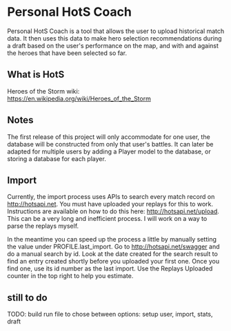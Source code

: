 # Personal HotS Coach

Personal HotS Coach is a tool that allows the user to upload historical match data. It then uses this data to make hero selection recommendations during a draft based on the user's performance on the map, and with and against the heroes that have been selected so far.

## What is HotS

Heroes of the Storm wiki: https://en.wikipedia.org/wiki/Heroes_of_the_Storm

## Notes

The first release of this project will only accommodate for one user, the database will be constructed from only that user's battles. It can later be adapted for multiple users by adding a Player model to the database, or storing a database for each player.

## Import

Currently, the import process uses APIs to search every match record on http://hotsapi.net. You must have uploaded your replays for this to work. Instructions are available on how to do this here: http://hotsapi.net/upload. This can be a very long and inefficient process. I will work on a way to parse the replays myself.

In the meantime you can speed up the process a little by manually setting the value under PROFILE.last_import. Go to http://hotsapi.net/swagger and do a manual search by id. Look at the date created for the search result to find an entry created shortly before you uploaded your first one. Once you find one, use its id number as the last import. Use the Replays Uploaded counter in the top right to help you estimate.

## still to do

TODO: build run file to chose between options: setup user, import, stats, draft
